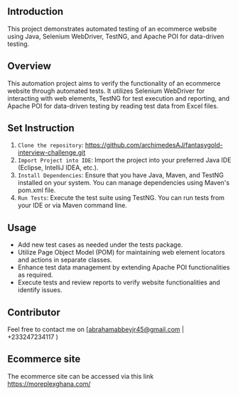 ## Introduction
This project demonstrates automated testing of an ecommerce website using Java, Selenium WebDriver, TestNG, and Apache POI for data-driven testing.

## Overview
This automation project aims to verify the functionality of an ecommerce website through automated tests. It utilizes Selenium WebDriver for interacting with web elements, TestNG for test execution and reporting, and Apache POI for data-driven testing by reading test data from Excel files.

## Set Instruction
1. `Clone the repository`: https://github.com/archimedesAJ/fantasygold-interview-challenge.git
2. `Import Project into IDE`: Import the project into your preferred Java IDE (Eclipse, IntelliJ IDEA, etc.).
3. `Install Dependencies`: Ensure that you have Java, Maven, and TestNG installed on your system. You can manage dependencies using Maven's pom.xml file.
4. `Run Tests`: Execute the test suite using TestNG. You can run tests from your IDE or via Maven command line.

## Usage
- Add new test cases as needed under the tests package.
- Utilize Page Object Model (POM) for maintaining web element locators and actions in separate classes.
- Enhance test data management by extending Apache POI functionalities as required.
- Execute tests and review reports to verify website functionalities and identify issues.

## Contributor
Feel free to contact me on [abrahamabbeyjr45@gmail.com | +233247234117 )

## Ecommerce site
The ecommerce site can be accessed via this link https://moreplexghana.com/

